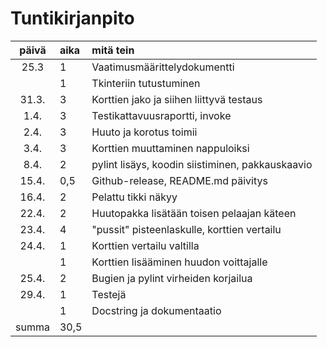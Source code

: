 # Tuntikirjanpito

| päivä | aika | mitä tein |
| :----:|:-----| :-----|
| 25.3 | 1 | Vaatimusmäärittelydokumentti |
| | 1 | Tkinteriin tutustuminen |
| 31.3. | 3 | Korttien jako ja siihen liittyvä testaus |
| 1.4. | 3 | Testikattavuusraportti, invoke |
| 2.4. | 3 | Huuto ja korotus toimii |
| 3.4. | 3 | Korttien muuttaminen nappuloiksi |
| 8.4. | 2 | pylint lisäys, koodin siistiminen, pakkauskaavio |
| 15.4. | 0,5 | Github-release, README.md päivitys |
| 16.4. | 2 | Pelattu tikki näkyy |
| 22.4. | 2 | Huutopakka lisätään toisen pelaajan käteen |
| 23.4. | 4 | "pussit" pisteenlaskulle, korttien vertailu |
| 24.4. | 1 | Korttien vertailu valtilla |
|  | 1 | Korttien lisääminen huudon voittajalle |
| 25.4. | 2 | Bugien ja pylint virheiden korjailua |
| 29.4. | 1 | Testejä |
|  | 1 | Docstring ja dokumentaatio |
| summa | 30,5 |  |
